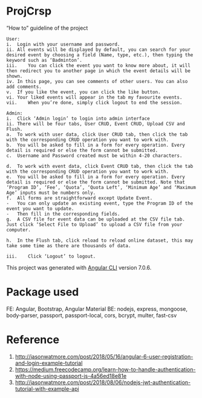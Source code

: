 # ProjCrsp

 “How to” guideline of the project

    User:
    i.	Login with your username and password.
    ii.	All events will be displayed by default, you can search for your desired event by choosing a field (Name, type, etc.), then typing the keyword such as ‘Badminton’.
    iii.	You can click the event you want to know more about, it will then redirect you to another page in which the event details will be shown.
    iv.	In this page, you can see comments of other users. You can also add comments.
    v.	If you like the event, you can click the like button.
    vi.	Your liked events will appear in the tab my favourite events.
    vii.	When you’re done, simply click logout to end the session.
    
    Admin:
    i.	Click ‘Admin login’ to login into admin interface
    ii.	There will be four tabs, User CRUD, Event CRUD, Upload CSV and Flush.
    a.	To work with user data, click User CRUD tab, then click the tab with the corresponding CRUD operation you want to work with.
    b.	You will be asked to fill in a form for every operation. Every detail is required or else the form cannot be submitted.
    c.	Username and Password created must be within 4-20 characters.
    
    d.	To work with event data, click Event CRUD tab, then click the tab with the corresponding CRUD operation you want to work with.
    e.	You will be asked to fill in a form for every operation. Every detail is required or else the form cannot be submitted. Note that ‘Program ID’, ‘Fee’, ‘Quota’, ‘Quota Left’, ‘Minimum Age’ and ‘Maximum Age’ inputs must be numbers only.
    f.	All forms are straightforward except Update Event.
    -	You can only update an existing event, type the Program ID of the event you want to update.
    -	Then fill in the corresponding fields.
    g.	A CSV file for event data can be uploaded at the CSV file tab. Just click ‘Select File to Upload’ to upload a CSV file from your computer.
    
    h.	In the Flush tab, click reload to reload online dataset, this may take some time as there are thousands of data.
    
    iii.	Click ‘Logout’ to logout.

This project was generated with [Angular CLI](https://github.com/angular/angular-cli) version 7.0.6.

# Package used

FE: Angular, Bootstrap, Angular Material
BE: nodejs, express, mongoose, body-parser, passport, passport-local, cors, bcrypt, multer, fast-csv


# Reference
  1. http://jasonwatmore.com/post/2018/05/16/angular-6-user-registration-and-login-example-tutorial
  2. https://medium.freecodecamp.org/learn-how-to-handle-authentication-with-node-using-passport-js-4a56ed18e81e
  3. http://jasonwatmore.com/post/2018/08/06/nodejs-jwt-authentication-tutorial-with-example-api
